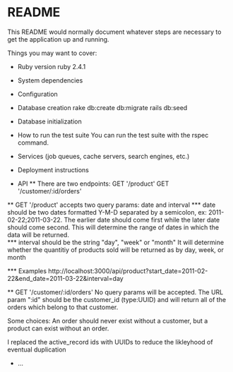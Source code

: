 # README

This README would normally document whatever steps are necessary to get the
application up and running.

Things you may want to cover:

* Ruby version
ruby 2.4.1

* System dependencies

* Configuration

* Database creation
rake db:create db:migrate
rails db:seed

* Database initialization

* How to run the test suite
You can run the test suite with the rspec command.  

* Services (job queues, cache servers, search engines, etc.)

* Deployment instructions

* API 
** There are two endpoints: 
GET '/product'
GET '/customer/:id/orders'

** GET '/product' accepts two query params: date and interval
*** date should be two dates formatted Y-M-D separated by a semicolon, ex: 2011-02-22;2011-03-22.  The earlier date should come first while the later date should come second. 
This will determine the range of dates in which the data will be returned.  
*** interval should be the string "day", "week" or "month" 
It will determine whether the quantitiy of products sold will be returned as by day, week, or month

*** Examples
http://localhost:3000/api/product?start_date=2011-02-22&end_date=2011-03-22&interval=day


** GET '/customer/:id/orders'
No query params will be accepted.  The URL param ":id" should be the customer_id (type:UUID) and will return all of the orders which belong to that customer.

Some choices: 
An order should never exist without a customer, but a product can exist without an order.

I replaced the active_record ids with UUIDs to reduce the likleyhood of eventual duplication



* ...
